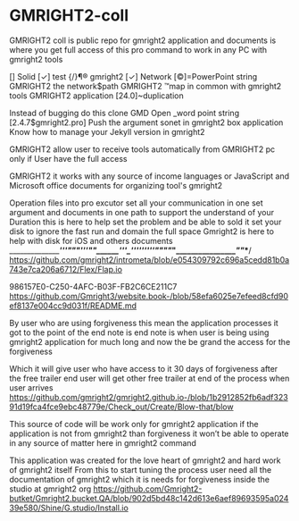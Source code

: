 # GMRIGHT2-coll
GMRIGHT2 coll is public repo for gmright2  application and documents is where you get full access of this pro command to work in any PC with gmright2 tools

[] Solid
[✓] test
{/}¶® gmright2 [✓]
Network [©]=PowerPoint string
GMRIGHT2 the network$path
GMRIGHT2 ™map in common with gmright2 tools
GMRIGHT2 application [24.0]~duplication

Instead of bugging do this clone GMD
Open _word point string [2.4.7$gmright2.pro]
Push the argument sonet in gmright2 box application
Know how to manage your Jekyll version in gmright2

GMRIGHT2 allow user to receive tools automatically from GMRIGHT2 pc only if 
User have the full access 


GMRIGHT2 it works with any source of income languages or JavaScript and Microsoft office documents for organizing tool's gmright2


Operation files into pro excutor set all your communication in one set argument and documents in one path to support the understand of your 
Duration this is here to help set the problem and be able to sold it set your disk to ignore the fast run and domain the full space 
Gmright2 is here to help with disk for iOS and others documents 
________________________________'___''_""_______"_'''"____"_______''__'_'''________'''''________________'"______""__________"___"______________________"___"___*__/
https://github.com/gmright2/intrometa/blob/e054309792c696a5cedd81b0a743e7ca206a6712/Flex/Flap.io

986157E0-C250-4AFC-B03F-FB2C6CE211C7
https://github.com/Gmright3/website.book-/blob/58efa6025e7efeed8cfd90ef8137e004cc9d031f/README.md

By user who are using forgiveness this mean the application processes it got to the point of the end note is end note is when user is being using gmright2 application for much long and now the be grand the access for the forgiveness

Which it will give user who have access to it 30 days of forgiveness after the free trailer end user will get other free trailer at end of the process when user arrives https://github.com/gmright2/gmright2.github.io-/blob/1b2912852fb6adf32391d19fca4fce9ebc48779e/Check_out/Create/Blow-that/blow

This source of code will be work only for gmright2 application if the application is not from gmright2 than forgiveness it won’t be able to operate in any source of matter here in gmright2 command

This application was created for the love heart of gmright2 and hard work of gmright2 itself
From this to start tuning the process user need all the documentation of gmright2 which it is needs for forgiveness inside the studio at gmright2 org https://github.com/Gmright2-butket/Gmright2.bucket.QA/blob/902d5bd48c142d613e6aef89693595a02439e580/Shine/G.studio/Install.io
